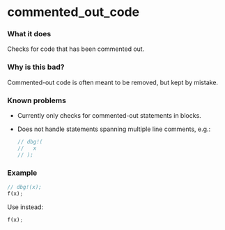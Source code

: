 # commented_out_code

### What it does

Checks for code that has been commented out.

### Why is this bad?

Commented-out code is often meant to be removed, but kept by mistake.

### Known problems

- Currently only checks for commented-out statements in blocks.
- Does not handle statements spanning multiple line comments, e.g.:

  ```rust
  // dbg!(
  //   x
  // );
  ```

### Example

```rust
// dbg!(x);
f(x);
```

Use instead:

```rust
f(x);
```
